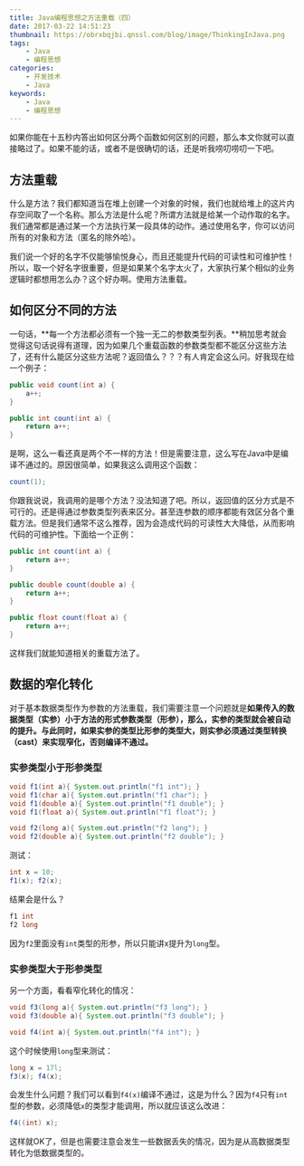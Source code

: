 ```yaml
---
title: Java编程思想之方法重载（四）
date: 2017-03-22 14:51:23
thumbnail: https://obrxbqjbi.qnssl.com/blog/image/ThinkingInJava.png
tags:
	- Java
	- 编程思想
categories:
	- 开发技术
	- Java
keywords:
	- Java
	- 编程思想
---
```

如果你能在十五秒内答出如何区分两个函数如何区别的问题，那么本文你就可以直接略过了。如果不能的话，或者不是很确切的话，还是听我唠叨唠叨一下吧。

## 方法重载
什么是方法？我们都知道当在堆上创建一个对象的时候，我们也就给堆上的这片内存空间取了一个名称。那么方法是什么呢？所谓方法就是给某一个动作取的名字。我们通常都是通过某一个方法执行某一段具体的动作。通过使用名字，你可以访问所有的对象和方法（匿名的除外哈）。

我们说一个好的名字不仅能够愉悦身心，而且还能提升代码的可读性和可维护性！所以，取一个好名字很重要，但是如果某个名字太火了，大家执行某个相似的业务逻辑时都想用怎么办？这个好办啊。使用方法重载。

## 如何区分不同的方法
一句话，**每一个方法都必须有一个独一无二的参数类型列表。**稍加思考就会觉得这句话说得有道理，因为如果几个重载函数的参数类型都不能区分这些方法了，还有什么能区分这些方法呢？返回值么？？？有人肯定会这么问。好我现在给一个例子：

``` java
public void count(int a) {
	a++;
}

public int count(int a) {
	return a++;
}
```
是啊，这么一看还真是两个不一样的方法！但是需要注意，这么写在Java中是编译不通过的。原因很简单，如果我这么调用这个函数：

``` java
count(1);
```
你跟我说说，我调用的是哪个方法？没法知道了吧。所以，返回值的区分方式是不可行的。还是得通过参数类型列表来区分。甚至连参数的顺序都能有效区分各个重载方法。但是我们通常不这么推荐，因为会造成代码的可读性大大降低，从而影响代码的可维护性。下面给一个正例：

``` java
public int count(int a) {
	return a++;
}

public double count(double a) {
	return a++;
}

public float count(float a) {
	return a++;
}
```
这样我们就能知道相关的重载方法了。

## 数据的窄化转化
对于基本数据类型作为参数的方法重载，我们需要注意一个问题就是**如果传入的数据类型（实参）小于方法的形式参数类型（形参），那么，实参的类型就会被自动的提升。与此同时，如果实参的类型比形参的类型大，则实参必须通过类型转换（cast）来实现窄化，否则编译不通过。**

### 实参类型小于形参类型

``` java
void f1(int a){ System.out.println("f1 int"); }
void f1(char a){ System.out.println("f1 char"); }
void f1(double a){ System.out.println("f1 double"); }
void f1(float a){ System.out.println("f1 float"); }

void f2(long a){ System.out.println("f2 long"); }
void f2(double a){ System.out.println("f2 double"); }
```
测试：

``` java
int x = 10;
f1(x); f2(x);
```
结果会是什么？

``` java
f1 int
f2 long
```
因为`f2`里面没有`int`类型的形参，所以只能讲x提升为`long`型。

### 实参类型大于形参类型
另一个方面，看看窄化转化的情况：

``` java
void f3(long a){ System.out.println("f3 long"); }
void f3(double a){ System.out.println("f3 double"); }

void f4(int a){ System.out.println("f4 int"); }
```
这个时候使用`long`型来测试：

``` java
long x = 17l;
f3(x); f4(x);
```
会发生什么问题？我们可以看到`f4(x)`编译不通过，这是为什么？因为`f4`只有`int`型的参数，必须降低`x`的类型才能调用，所以就应该这么改进：

``` java
f4((int) x);
```
这样就OK了，但是也需要注意会发生一些数据丢失的情况，因为是从高数据类型转化为低数据类型的。
